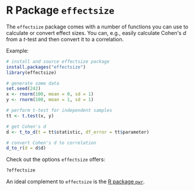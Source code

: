 # R Package `effectsize`

The `effectsize` package comes with a number of functions you can use to calculate or convert effect sizes. You can, e.g., easily calculate Cohen's *d* from a *t*-test and then convert it to a correlation.

Example:

```R
# install and source effectsize package
install.packages("effectsize")
library(effectsize)

# generate some data
set.seed(242)
x <- rnorm(100, mean = 0, sd = 1)
y <- rnorm(100, mean = 1, sd = 1) 

# perform t-test for independent samples
tt <- t.test(x, y)

# get Cohen's d
d <- t_to_d(t = tt$statistic, df_error = tt$parameter)

# convert Cohen's d to correlation
d_to_r(d = d$d)
```

Check out the options `effectsize` offers:

```R
?effectsize
```

An ideal complement to `effectsize` is the [R package `pwr`]([pwr/pwr](https://github.com/alex-strobel/DPP-LabManual/blob/main/Research/Analysis/Software/R/pwr/pwr.md)).
